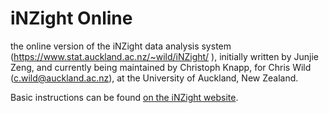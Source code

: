 iNZight Online
========================================================

the online version of the iNZight data analysis system (https://www.stat.auckland.ac.nz/~wild/iNZight/ ),
initially written by Junjie Zeng, and currently being maintained by Christoph Knapp, 
for Chris Wild (<a href="mailto:c.wild@auckland.ac.nz">c.wild@auckland.ac.nz</a>),
at the University of Auckland, New Zealand.

Basic instructions can be found <a href="https://www.stat.auckland.ac.nz/~wild/iNZight/online.html" target="_blank">on the iNZight website</a>.
